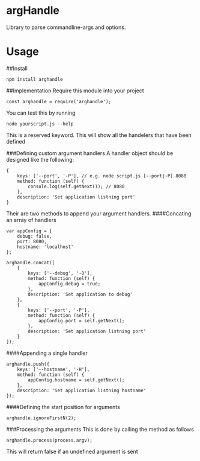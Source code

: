 # argHandle
Library to parse commandline-args and options.

# Usage
##Install
```
npm install arghandle
```
##Implementation
Require this module into your project
```
const arghandle = require('arghandle');
```

You can test this by running 
```
node yourscript.js --help
```
This is a reserved keyword. This will show all the handelers that have been defined

###Defining custom argument handlers
A handler object should be designed like the following:
```
{
    keys: ['--port', '-P'], // e.g. node script.js [--port|-P] 8080
    method: function (self) {
        console.log(self.getNext()); // 8080
    },
    description: 'Set application listning port'
}
```

Their are two methods to append your argument handlers.
####Concating an array of handlers
```
var appConfig = {
    debug: false,
    port: 8080,
    hostname: 'localhost'
};

arghandle.concat([
    {
        keys: ['--debug', '-D'],
        method: function (self) {
            appConfig.debug = true;
        },
        description: 'Set application to debug'
    },
    {
        keys: ['--port', '-P'],
        method: function (self) {
            appConfig.port = self.getNext();
        },
        description: 'Set application listning port'
    }
]);
```
####Appending a single handler
```
arghandle.push({
    keys: ['--hostname', '-H'],
    method: function (self) {
        appConfig.hostname = self.getNext();
    },
    description: 'Set application listning hostname'
});
```

####Defining the start position for arguments
```
arghandle.ignoreFirstN(2);
```

###Processing the arguments
This is done by calling the method as follows
```
arghandle.process(process.argv);
```
This will return false if an undefined argument is sent
